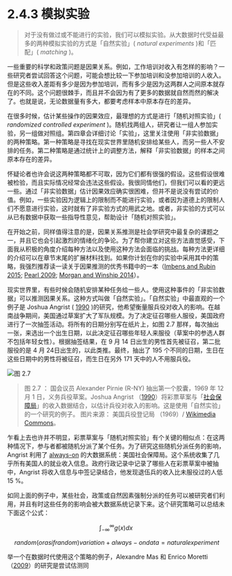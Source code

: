 # 2.4.3 模拟实验
> 对于没有做过或不能进行的实验，我们可以模拟实验。从大数据时代受益最多的两种模拟实验的方式是「自然实验」( *natural experiments* )和「匹配」( *matching* )。

一些重要的科学和政策问题是因果关系。例如，工作培训对收入有怎样的影响？一些研究者尝试回答这个问题，可能会想比较一下参加培训和没参加培训的人收入。但是这些收入差距有多少是因为参加培训，而有多少是因为这两群人之间原本就存在的不同。这个问题很棘手，而且并不会因为有了更多的数据就自然而然的解决了。也就是说，无论数据量有多大，都要考虑样本中原本存在的差异。

在很多时候，估计某些操作的因果效应，最理想的方式是进行「随机对照实验」( *randomized controlled experiment* )。随机找两组人，研究者让一组人参加实验，另一组做对照组。第四章会详细讨论「实验」，这里关注使用「非实验数据」的两种策略。第一种策略是寻找在现实世界里随机安排给某些人，而另一些人不安排的任务。第二种策略是通过统计上的调整方法，解释「非实验数据」的样本之间原本存在的差异。

怀疑论者也许会说这两种策略都不可取，因为它们都有很强的假设。这些假设很难被检验，而且实际情况经常会违法这些假设。我很同情他们，但我们可以看的更远一些。通过「非实验数据」估计因果效应确实很困难，但并不是说没有尝试的价值。例如，一些实验因为逻辑上的限制而不能进行实验，或者因为道德上的限制人们不愿意进行实验，这时就有了非实验方式的用武之地。或者，非实验的方式可以从已有数据中获取一些指导性意见，帮助设计「随机对照实验」。

在开始之前，同样值得注意的是，因果关系推测是社会学研究中最复杂的课题之一，并且它也会引起激烈的情绪化的争论。为了帮你建立对这些方法直觉感受，下面我从积极的角度介绍每种方法以及使用这种方法会面临的挑战。每种方法更详细的介绍可以在章节末尾的扩展材料找到。如果你计划在你的实验中采用其中的策略，我强烈推荐读一读关于因果推测的优秀书籍中的一本（[Imbens and Rubin 2015](https://www.cambridge.org/core/books/causal-inference-for-statistics-social-and-biomedical-sciences/71126BE90C58F1A431FE9B2DD07938AB); [Pearl 2009](http://bayes.cs.ucla.edu/BOOK-2K/); [Morgan and Winship 2014](https://www.cambridge.org/core/books/counterfactuals-and-causal-inference/5CC81E6DF63C5E5A8B88F79D45E1D1B7)）。

现实世界里，有些时候会随机安排某种任务给一些人。使用这种事件的「非实验数据」可以推测因果关系。这种方式叫做「自然实验」。「自然实验」中最直观的一个例子是 Joshua Angrist ( [1990](http://www.jstor.org/stable/2006669) )的研究，他希望衡量服兵役对收入的影响。在越南战争期间，美国通过草案扩大了军队规模。为了决定征召哪些人服役，美国政府进行了一次抽签活动。将所有的日期分别写在纸片上，如图 2.7 那样，每次抽出一张，来选出一个出生日期，以此决定征召哪些年轻人来服役（草案中的参选人群不包括年轻女性）。根据抽签结果，在 9 月 14 日出生的男性首先被征召，第二批服役的是 4 月 24日出生的，以此类推。最终，抽出了 195 个不同的日期，生日在这些日期中的男性将被征召，而生日在另外 171 天中的人不用服兵役。

![图 2.7 ](https://www.bitbybitbook.com/figures/chapter2/bitbybit2-7_draft_lottery.png)
> 图 2.7 ： 国会议员 Alexander Pirnie (R-NY) 抽出第一个胶囊，1969 年 12 月 1 日，义务兵役草案。Joshua Angrist （[1990](http://www.jstor.org/stable/2006669)）将彩票草案与「[社会保障局](https://en.wikipedia.org/wiki/Social_Security_Administration)」的收入数据结合，以估计兵役对收入的影响。这是使用「自然实验」的一个研究的例子。 图片来源： 美国兵役登记局 （1969）/ [Wikimedia Commons](https://commons.wikimedia.org/wiki/File:1969_draft_lottery_photo.jpg)。

乍看上去也许并不明显，彩票草案与「随机对照实验」有个关键的相似点：在这两种情况下，参与者都被随机分派了某个任务。为了研究这些随机分派任务的影响，Angrist 利用了 [always-on](2-3-2-always-on.md) 的大数据系统：美国社会保障局。这个系统收集了几乎所有美国人的就业收入信息。政府行政记录中记录了哪些人在彩票草案中被抽中，Angrist 将收入信息与中签记录结合，他发现退伍兵的收入比未服役过的人低 15 %。

如同上面的例子中，某些社会，政策或自然因素强制分派的任务可以被研究者们利用，并且有时这些任务的影响会被大数据系统记录下来。这个研究策略可以总结未下面这个公式：

$$
\int_{-\infty}^\infty g(x) dx
$$

$$\ random (or as if random) variation + always-on data = natural experiment$$

举一个在数据时代使用这个策略的例子，Alexandre Mas 和 Enrico Moretti （[2009](https://doi.org/10.1257/aer.99.1.112)）的研究是尝试估测同
